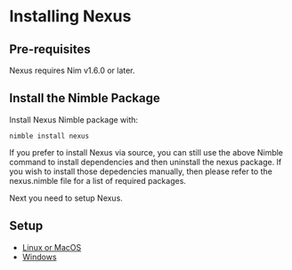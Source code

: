 # Installing Nexus

## Pre-requisites

Nexus requires Nim v1.6.0 or later.


## Install the Nimble Package

Install Nexus Nimble package with:

```
nimble install nexus
```

If you prefer to install Nexus via source, you can still use the above Nimble
command to install dependencies and then uninstall the nexus package. If you
wish to install those depedencies manually, then please refer to the
nexus.nimble file for a list of required packages.

Next you need to setup Nexus.


## Setup

- [Linux or MacOS](setup_for_linux_and_macos.md)
- [Windows](setup_for_windows.md)

